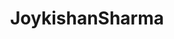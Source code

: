 ---
title: JoykishanSharma
github: https://github.com/JoykishanSharma
mode: light
transition: 1s
score: 73.4
archetype:
- Little Bit of Everything
---